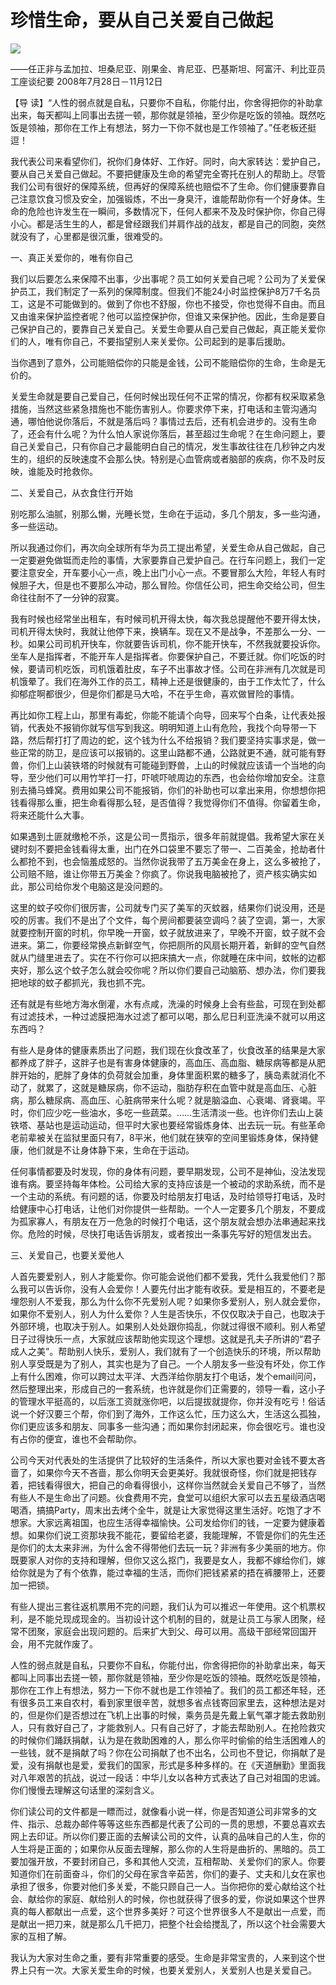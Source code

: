 # 珍惜生命，要从自己关爱自己做起
<img class="pv" src="https://api.visitor.plantree.me/visitor-badge/pv?namespace=plantree.me&key=renzhengfei-speeches/./docs/speeches/2008/07/珍惜生命，要从自己关爱自己做起.md">


——任正非与孟加拉、坦桑尼亚、刚果金、肯尼亚、巴基斯坦、阿富汗、利比亚员工座谈纪要
2008年7月28日－11月12日



【导  读】“人性的弱点就是自私，只要你不自私，你能付出，你舍得把你的补助拿出来，每天都叫上同事出去搓一顿，那你就是领袖，至少你是吃饭的领袖。既然吃饭是领袖，那你在工作上有想法，努力一下你不就也是工作领袖了。”任老板还挺逗！



我代表公司来看望你们，祝你们身体好、工作好。同时，向大家转达：爱护自己，要从自己关爱自己做起。不要把健康及生命的希望完全寄托在别人的帮助上。尽管我们公司有很好的保障系统，但再好的保障系统也赔偿不了生命。你们健康要靠自己注意饮食习惯及安全，加强锻炼，不出一身臭汗，谁能帮助你有一个好身体。生命的危险也许发生在一瞬间，多数情况下，任何人都来不及及时保护你，你自己得小心。都是活生生的人，都是曾经跟我们并肩作战的战友，都是自己的同胞，突然就没有了，心里都是很沉重，很难受的。

一、真正关爱你的，唯有你自己

我们以后要怎么来保障不出事，少出事呢？员工如何关爱自己呢？公司为了关爱保护员工，我们制定了一系列的保障制度。但我们不能24小时监控保护8万7千名员工，这是不可能做到的。做到了你也不舒服，你也不接受，你也觉得不自由。而且又由谁来保护监控者呢？他可以监控保护你，但谁又来保护他。因此，生命是要自己保护自己的，要靠自己关爱自己。关爱生命要从自己爱自己做起，真正能关爱你们的人，唯有你自己，不要指望别人来关爱你。公司起到的是事后援助。

当你遇到了意外，公司能赔偿你的只能是金钱，公司不能赔偿你的生命，生命是无价的。

关爱生命就是要自己爱自己，任何时候出现任何不正常的情况，你都有权采取紧急措施，当然这些紧急措施也不能伤害别人。你要求停下来，打电话和主管沟通沟通，哪怕他说你落后，不就是落后吗？事情过去后，还有机会进步的。没有生命了，还会有什么呢？为什么怕人家说你落后，甚至超过生命呢？在生命问题上，要自己关爱自己，只有你自己才最能明白自己的情况，发生事故往往在几秒钟之内发生的，组织的反映速度不会那么快。特别是心血管病或者脑部的疾病，你不及时反映，谁能及时抢救你。

二、关爱自己，从衣食住行开始

别吃那么油腻，别那么懒，光睡长觉，生命在于运动，多几个朋友，多一些沟通，多一些运动。

所以我通过你们，再次向全球所有华为员工提出希望，关爱生命从自己做起，自己一定要避免做铤而走险的事情，大家要靠自己爱护自己。在行车问题上，我们一定要注意安全，开车要小心一点，晚上出门小心一点。不要冒那么大险，年轻人有时候胆子大，但是也不要那么冲动，那么冒险。你信任公司，把生命交给公司，但生命往往耐不了一分钟的寂寞。

我有时候也经常坐出租车，有时候司机开得太快，每次我总提醒他不要开得太快，司机开得太快时，我就让他停下来，换辆车。现在又不是战争，不差那么一分、一秒。如果公司司机开快车，你就要告诉司机，你不能开快车，不然我就要投诉你。坐车人是指挥者，不能开车人是指挥者。你要保护自己，不要迁就。你们吃饭的时候，要请司机吃饭，司机饿着肚皮，车子不出事故才怪。公司在非洲有几次就是司机饿晕了。我们在海外工作的员工，精神上还是很健康的，由于工作太忙了，什么抑郁症啊都很少，但是你们都是马大哈，不在乎生命，喜欢做冒险的事情。

再比如你工程上山，那里有毒蛇，你能不能请个向导，回来写个白条，让代表处报销，代表处不报销你就写信写到我这。明明知道上山有危险，我找个向导带一下路，然后帮打打了周边的蛇，这个钱为什么不给报销？我们要坚持实事求是，做一些正常的防卫，是应该可以报销的。这里山路都不通，公路就更不通，就可能有野兽，你们上山装铁塔的时候就有可能碰到野兽，上山的时候就应该请一个当地的向导，至少他们可以用竹竿打一打，吓唬吓唬周边的东西，也会给你增加安全。注意别去捅马蜂窝。费用如果公司不能报销，你们的补助也可以拿出来用，你想想你把钱看得那么重，把生命看得那么轻，是否值得？我觉得你们不值得。你留着生命，将来还能什么大事。

如果遇到土匪就缴枪不杀，这是公司一贯指示，很多年前就提倡。我希望大家在关键时刻不要把金钱看得太重，出门在外口袋里不要忘了带一、二百美金，抢劫者什么都抢不到，也会恼羞成怒的。当然你说我带了五万美金在身上，这么多被抢了，公司赔不赔，谁让你带五万美金？你疯了。你说我电脑被抢了，资产核实确实如此，那公司给你发个电脑这是没问题的。

这里的蚊子咬你们很厉害，公司就专门买了美军的灭蚊器，结果你们说没用，还是咬的厉害。我们不是出了个文件，每个房间都要装空调吗？装了空调，第一，大家就要控制开窗的时机，你早晚一开窗，蚊子就放进来了，早晚不开窗，蚊子就不会进来。第二，你要经常换点新鲜空气，你把厕所的风扇长期开着，新鲜的空气自然就从门缝里进去了。实在不行你可以把床搞大一点，你就睡在床中间，蚊帐的边都夹好，那么这个蚊子怎么就会咬你呢？所以你们要自己动脑筋、想办法，你们要我把地球的蚊子都抓光，我也抓不完。

还有就是有些地方海水倒灌，水有点咸，洗澡的时候身上会有些盐，可现在到处都有过滤技术，一种过滤膜把海水过滤了都可以喝，那么尼日利亚洗澡不就可以用这东西吗？

有些人是身体的健康素质出了问题，我们现在伙食改革了，伙食改革的结果是大家都养成了胖子，这胖子也是有害身体健康的，高血压、高血脂、糖尿病等都是从肥胖开始的，肥胖了身体的负荷就会加重，身体里面积累的糖多了，胰岛素就消化不动了，就累了，这就是糖尿病，你不运动，脂肪存积在血管中就是高血压、心脏病，那么糖尿病、高血压、心脏病带来什么呢？就是脑溢血、心衰竭、肾衰竭。平时，你们应少吃一些油水，多吃一些蔬菜。……生活清淡一些。也许你们去山上装铁塔、基站也是运动运动，但平时大家也要经常锻炼身体、出去玩一玩。有些革命老前辈被关在监狱里面只有7，8平米，他们就在狭窄的空间里锻炼身体，保持健康，他们就是不让身体静下来，生命在于运动。

任何事情都要及时发现，你的身体有问题，要早期发现，公司不是神仙，没法发现谁有病。要坚持每年体检。公司给大家的支持应该是一个被动的求助系统，而不是一个主动的系统。有问题的话，你要及时给朋友打电话，及时给领导打电话，及时给健康中心打电话，让他们对你提供一些帮助。一个人一定要多几个朋友，不要成为孤家寡人，有朋友在万一危急的时候打个电话，这个朋友就会想办法串通起来找你。危险的时候，尽快打电话告诉朋友，或者按出一条事先写好的短信发出去。

三、关爱自己，也要关爱他人

人首先要爱别人，别人才能爱你。你可能会说他们都不爱我，凭什么我爱他们？那么我可以告诉你，没有人会爱你！人要先付出才能有收获。爱是相互的，不要老是埋怨别人不爱我，那么为什么你不先爱别人呢？如果你多爱别人，别人就会爱你，如果你不爱别人，别人为什么爱你？人生是否快乐，不仅仅取决于自己，也取决于外部环境，也取决于别人。如果别人处处跟你捣乱，你就过得很不顺利。别人希望日子过得快乐一点，大家就应该帮助他实现这个理想。这就是孔夫子所讲的“君子成人之美”。帮助别人快乐，爱别人，我们就有了一个创造快乐的环境，所以帮助别人享受既是为了别人，其实也是为了自己。一个人朋友多一些没有坏处，你工作上有什么困难，你可以跨过太平洋、大西洋给你朋友打个电话，发个email问问，然后整理出来，形成自己的一套系统，也许就是你们正需要的，领导一看，这小子的管理水平挺高的，以后涨工资就涨你吧，以后提拔就提你，你并没有吃亏！俗话说一个好汉要三个帮，你们到了海外，工作这么忙，压力这么大，生活这么孤独，你们更应该多和朋友、同事多一些沟通；而如果你封闭起来，你会很吃亏。谁也没有占你的便宜，谁也不会帮助你。

公司今天对代表处的生活提供了比较好的生活条件，所以大家也要对金钱不要太吝啬了，如果你今天不吝啬，那么你明天会更美好。我就很奇怪，你们就是把钱存着，把钱看得很大，把自己的命看得很小，这样你当然就会关爱自己不够了，当然有些人不是生命出了问题。伙食费用不完，食堂可以组织大家可以去五星级酒店喝喝酒，搞搞Party，周末出去烤个全牛，就是让大家觉得这里生活好。吃饱了才不想家。大家远离祖国，也应生活得幸福愉快。公司发给你们的钱，一定要为健康着想。如果你们说工资那块我不能花，要留给老婆，我能理解，不管是你们的先生还是你们的太太来非洲，为什么舍不得带他们去玩一玩？非洲有多少美丽的地方。你既要家人对你的支持和理解，但你又这么抠门，我要是女人，我都不嫁给你们，嫁给你就是为了有个依靠，能过幸福的生活，而你们把钱紧紧的捂在裤腰带上，还要加一把锁。

有些人提出三套往返机票用不完的问题，我们认为可以推迟一年使用。这个机票权利，是不能兑现成现金的。当初设计这个机制的目的，就是让员工与家人团聚，经常不团聚，家庭会出现问题的。后来扩大到父、母可以用。高级干部经常回国开会，用不完就作废了。

人性的弱点就是自私，只要你不自私，你能付出，你舍得把你的补助拿出来，每天都叫上同事出去搓一顿，那你就是领袖，至少你是吃饭的领袖。既然吃饭是领袖，那你在工作上有想法，努力一下你不就也是工作领袖了。我们的员工都还年轻，还有很多员工来自农村，看到家里很辛苦，就想多省点钱寄回家里去，这种想法是对的，但是你们是否想过在飞机上出事的时候，乘务员是先戴上氧气罩才能去救助别人，只有救好自己了，才能救别人。只有自己好了，才能去帮助别人。在抢险救灾的时候你们踊跃捐献，认为是在救助困难的人，那么你平时偷偷的给生活困难人的一些钱，就不是捐献了吗？你在公司捐献了也不出名，公司也不登记，你捐献了是爱，没有捐献也是爱，爱我们的国家，形式是多种多样的。在《天道酬勤》里面我对八年艰苦的抗战，说过一段话：中华儿女以各种方式表达了自己对祖国的忠诚。你们慢慢去理解这句话里的深刻含义。

你们读公司的文件都是一瞟而过，就像看小说一样，你是否知道公司非常多的文件、指示、总裁办邮件等等这些东西都是代表了公司的一贯的思想，不要总喜欢去网上去印证。所以你们要正面的去解读公司的文件，认真的品味自己的人生，你的人生将是正面的；如果你从反面去理解，那么你的人生将是曲折的、黑暗的。员工要加强开放，不要封闭自己，多和其他人交流，互相帮助、关爱你们的家人。你要知道你们在前面奋斗，你们的父母在家含辛茹苦，你们的妻子、丈夫和儿女在家也承担了很多，你要对他们多关爱，不能只顾自己一人。当你把你的爱心献给这个社会、献给你的家庭、献给别人的时候，你也就获得了很多的爱，你说如果这个世界真的每人都献出一点爱，这个世界多美好？可这个世界很多人不是献出一点爱，而是献出一把刀来，就是那么几千把刀，把整个社会给搅乱了，所以这个社会需要大家的互相了解。

我认为大家对生命之重，要有非常重要的感受。生命是非常宝贵的，人来到这个世界上只有一次。大家关爱生命的时候，也要关爱别人，关爱别人也是关爱自己。
